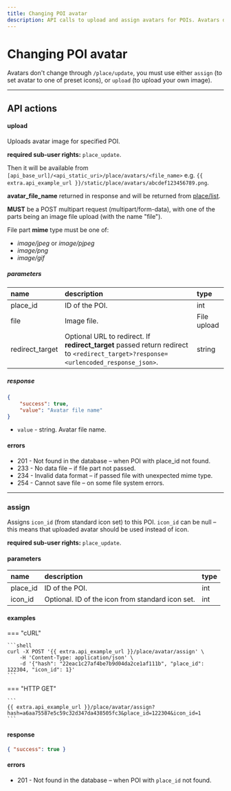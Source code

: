 ```yaml
---
title: Changing POI avatar
description: API calls to upload and assign avatars for POIs. Avatars don't change through `/place/update`, you must use either `assign` (to set avatar to one of preset icons), or `upload` (to upload your own image).
---
```


# Changing POI avatar

Avatars don't change through `/place/update`, you must use either `assign` (to set avatar to one of preset icons),
or `upload` (to upload your own image). 

<hr>

## API actions

#### upload

Uploads avatar image for specified POI.

**required sub-user rights:** `place_update`.

Then it will be available from `[api_base_url]/<api_static_uri>/place/avatars/<file_name>`
e.g. `{{ extra.api_example_url }}/static/place/avatars/abcdef123456789.png`.

**avatar_file_name** returned in response and will be returned from [place/list](./index.md#list).

**MUST** be a POST multipart request (multipart/form-data),
with one of the parts being an image file upload (with the name "file").

File part **mime** type must be one of:

* _image/jpeg_ or _image/pjpeg_
* _image/png_
* _image/gif_

##### parameters

| name | description | type | 
| :--- | :--- | :--- | 
| place_id | ID of the POI. | int |
| file | Image file. | File upload |
| redirect_target | Optional URL to redirect. If **redirect_target** passed return redirect to `<redirect_target>?response=<urlencoded_response_json>`. | string |

##### response

```json
{
    "success": true,
    "value": "Avatar file name"
}
```

* `value` - string. Avatar file name.

#### errors

* 201 - Not found in the database – when POI with place_id not found.
* 233 - No data file – if file part not passed.
* 234 - Invalid data format – if passed file with unexpected mime type.
* 254 - Cannot save file – on some file system errors.

<hr>

### assign

Assigns `icon_id` (from standard icon set) to this POI. `icon_id` can be null – this means that uploaded avatar should
 be used instead of icon.

**required sub-user rights:** `place_update`.

#### parameters

| name | description | type | 
| :--- | :--- | :--- | 
| place_id | ID of the POI. | int |
| icon_id | Optional. ID of the icon from standard icon set. | int |

#### examples

=== "cURL"

    ```shell
    curl -X POST '{{ extra.api_example_url }}/place/avatar/assign' \
        -H 'Content-Type: application/json' \ 
        -d '{"hash": "22eac1c27af4be7b9d04da2ce1af111b", "place_id": 122304, "icon_id": 1}'
    ```

=== "HTTP GET"

    ```
    {{ extra.api_example_url }}/place/avatar/assign?hash=a6aa75587e5c59c32d347da438505fc3&place_id=122304&icon_id=1
    ```

#### response

```json
{ "success": true }
```

#### errors

* 201 - Not found in the database – when POI with `place_id` not found.
